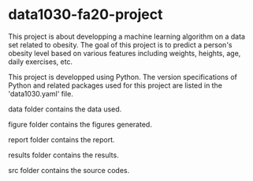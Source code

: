 # data1030-fa20-project


This project is about developping a machine learning algorithm on a data set related to obesity. The goal of this project is to predict a person's obesity level based on various features including weights, heights, age, daily exercises, etc. 

This project is developped using Python. The version specifications of Python and related packages used for this project are listed in the 'data1030.yaml' file.


data folder contains the data used.


figure folder contains the figures generated.


report folder contains the report.


results folder contains the results.


src folder contains the source codes.

```python

```
